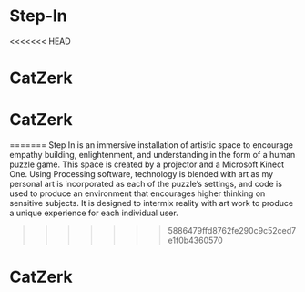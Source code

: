 # Step-In
<<<<<<< HEAD
# CatZerk
# CatZerk
=======
Step In is an immersive installation of artistic space to encourage empathy building, enlightenment, and understanding in the form of a human puzzle game. This space is created by a projector and a Microsoft Kinect One. Using Processing software, technology is blended with art as my personal art is incorporated as each of the puzzle’s settings, and code is used to produce an environment that encourages higher thinking on sensitive subjects. It is designed to intermix reality with art work to produce a unique experience for each individual user. 
>>>>>>> 5886479ffd8762fe290c9c52ced7e1f0b4360570
# CatZerk
